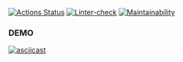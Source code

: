 [![Actions Status](https://github.com/niyak93rus/frontend-project-lvl2/workflows/hexlet-check/badge.svg)](https://github.com/niyak93rus/frontend-project-lvl2/actions) [![Linter-check](https://github.com/niyak93rus/frontend-project-lvl2/actions/workflows/linter-check.yml/badge.svg)](https://github.com/niyak93rus/frontend-project-lvl2/actions/workflows/linter-check.yml) [![Maintainability](https://api.codeclimate.com/v1/badges/1eed5a3c4bbcc15805ab/maintainability)](https://codeclimate.com/github/niyak93rus/frontend-project-lvl2/maintainability)

### DEMO
[![asciicast](https://asciinema.org/a/8mW8Lo37BzvMInbUBXgVoZhVr.svg)](https://asciinema.org/a/8mW8Lo37BzvMInbUBXgVoZhVr)